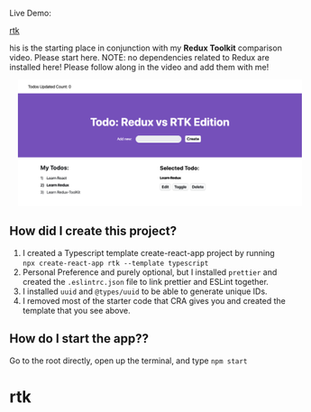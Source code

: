Live Demo:

 [rtk](https://sanjaymagar.github.io/rtk/)

his is the starting place in conjunction with my **Redux Toolkit** comparison video. Please start here. NOTE: no dependencies related to Redux are installed here! Please follow along in the video and add them with me!

<img src="image.png" alt="app" style="margin-left: 15px;" />

## How did I create this project?

1) I created a Typescript template create-react-app project by running <br />
`npx create-react-app rtk --template typescript`
2) Personal Preference and purely optional, but I installed `prettier` and created the `.eslintrc.json` file to link prettier and ESLint together.
3) I installed `uuid` and `@types/uuid` to be able to generate unique IDs.
4) I removed most of the starter code that CRA gives you and created the template that you see above.

## How do I start the app??

Go to the root directly, open up the terminal, and type `npm start`
# rtk
